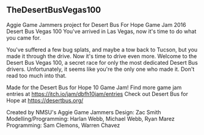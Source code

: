 ## TheDesertBusVegas100
Aggie Game Jammers project for Desert Bus For Hope Game Jam 2016
Desert Bus Vegas 100
You've arrived in Las Vegas, now it's time to do what you came for.

You've suffered a few bug splats, and maybe a tow back to Tucson, but you made it through the drive. Now it's time to drive even more.
Welcome to the Desert Bus Vegas 100, a secret race for only the most dedicated Desert Bus drivers.
Unfortunately, it seems like you're the only one who made it. Don't read too much into that.

Made for the Desert Bus for Hope 10 Game Jam!
Find more game jam entries at https://itch.io/jam/dbfh10jam/entries
Check out Desert Bus for Hope at https://desertbus.org/

Created by NMSU's Aggie Game Jammers
Design: Zac Smith
Modelling/Programming: Harlan Webb, Michael Webb, Ryan Marez
Programming: Sam Clemons, Warren Chavez
